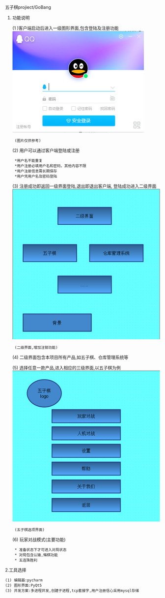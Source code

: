 五子棋projiect/GoBang

1. 功能说明
    
    (1 )客户端启动后进入一级图形界面,包含登陆及注册功能
        ![avatar](img_doc/login.png)
        
        (图片仅供参考)
        
    (2) 用户可以通过客户端登陆或注册
    
        *用户名不能重复
        *用户注册必填用户名和密码，其他内容不限
        *用户注册信息需长期保存
        *用户凭用户名及密码登陆
    (3) 注册成功即返回一级界面登陆,退出即退出客户端,
        登陆成功进入二级界面
        ![avatar](img_doc/product.png)
        
        (二级界面,增加注销功能)
        
    (4) 二级界面包含本项目所有产品,如五子棋、仓库管理系统等
    
    (5) 选择任意一款产品,进入相应的三级界面,以五子棋为例
        ![avatar](img_doc/options.png)
        
        (五子棋选项界面)
        
    (6) 玩家对战模式(主要功能)
    
        * 准备状态下才可进入对局状态
        * 对局包含认输,悔棋功能
        * 五连珠胜利
  
2.工具选择

    (1) 编辑器:pycharm
    (2) 图形界面:PyQt5
    (3) 并发方案:多进程并发,创建子进程,tcp套接字,用户注册信心采用mysql存储
